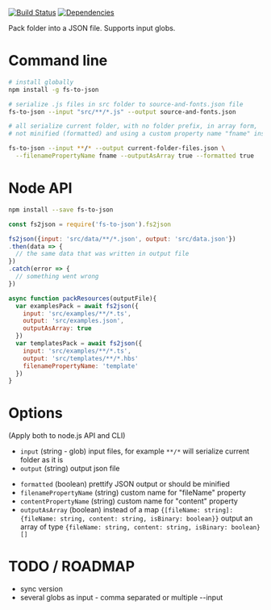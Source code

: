 [![Build Status](https://travis-ci.org/cancerberoSgx/fs-to-json.png?branch=master)](https://travis-ci.org/cancerberoSgx/fs-to-json)
[![Dependencies](https://david-dm.org/cancerberosgx/fs-to-json.svg)](https://david-dm.org/cancerberosgx/fs-to-json)



Pack folder into a JSON file. Supports input globs.

# Command line

```sh
# install globally
npm install -g fs-to-json

# serialize .js files in src folder to source-and-fonts.json file
fs-to-json --input "src/**/*.js" --output source-and-fonts.json

# all serialize current folder, with no folder prefix, in array form,
# not minified (formatted) and using a custom property name "fname" instead of "fileName"

fs-to-json --input **/* --output current-folder-files.json \
  --filenamePropertyName fname --outputAsArray true --formatted true
```

# Node API

```sh
npm install --save fs-to-json
```

```javascript
const fs2json = require('fs-to-json').fs2json

fs2json({input: 'src/data/**/*.json', output: 'src/data.json'})
.then(data => {
  // the same data that was written in output file
})
.catch(error => {
  // something went wrong
})

async function packResources(outputFile){
  var examplesPack = await fs2json({
    input: 'src/examples/**/*.ts', 
    output: 'src/examples.json', 
    outputAsArray: true
  })
  var templatesPack = await fs2json({
    input: 'src/examples/**/*.ts', 
    output: 'src/templates/**/*.hbs'
    filenamePropertyName: 'template'
  })
}
```


# Options

(Apply both to node.js API and CLI)

 * `input` (string - glob) input files, for example `**/*` will serialize current folder as it is
 * `output` (string) output json file
 <!-- * `debug` (boolean) -->
 * `formatted` (boolean) prettify JSON output or should be minified
 * `filenamePropertyName` (string) custom name for "fileName" property
 * `contentPropertyName` (string) custom name for "content" property
 * `outputAsArray` (boolean) instead of a map `{[fileName: string]: {fileName: string, content: string, isBinary: boolean}}` output an array of type `{fileName: string, content: string, isBinary: boolean}[]`

# TODO / ROADMAP

 * sync version
 * several globs as input - comma separated or multiple --input
